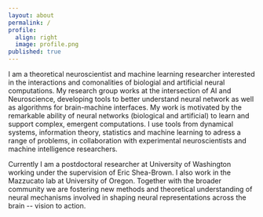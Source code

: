 ```yaml
---
layout: about
permalink: /
profile:
  align: right
  image: profile.png
published: true
---
```


I am a theoretical neuroscientist and machine learning researcher interested in the interactions and comonalities of biologial and artificial neural computations. My research group works at the intersection of AI and Neuroscience, developing tools to better understand neural network as well as algorithms for brain-machine interfaces. My work is motivated by the remarkable ability of neural networks (biological and artificial) to learn and support complex, emergent computations. I use tools from dynamical systems, information theory, statistics and machine learning to adress a range of problems, in collaboration with experimental neuroscientists and machine intelligence researchers.


Currently I am a postdoctoral researcher at University of Washington working under the supervision of Eric Shea-Brown. I also work in the Mazzucato lab at University of Oregon. Together with the broader community we are fostering new methods and theoretical understanding of neural mechanisms involved in shaping neural representations across the brain -- vision to action.
